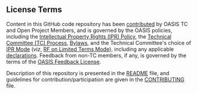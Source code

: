 <div>
<h2>License Terms</h2>

<p>Content in this GitHub code repository has been <a href="https://www.oasis-open.org/policies-guidelines/ipr/#def-contribution">contributed</a> by OASIS TC and Open Project Members, and is governed by the OASIS policies, including the <a href="https://www.oasis-open.org/policies-guidelines/ipr/">Intellectual Property Rights (IPR) Policy</a>, the <a href="https://www.oasis-open.org/policies-guidelines/tc-process">Technical Committee (TC) Process</a>, <a href="https://www.oasis-open.org/policies-guidelines/bylaws">Bylaws</a>, and the Technical Committee's choice of <a href="https://www.oasis-open.org/policies-guidelines/ipr/#def-ipr-mode">IPR Mode</a> (<i>viz</i>, <a href="https://www.oasis-open.org/policies-guidelines/ipr/#RF-on-Limited-Mode">RF on Limited Terms Mode</a>), including any applicable <a href="https://www.oasis-open.org/committees/oslc-domains/ipr.php">declarations</a>. Feedback from non-TC members, if any, is governed by the terms of the <a href="https://www.oasis-open.org/policies-guidelines/ipr/#appendixa">OASIS Feedback License</a>.</p>

<p>Description of this repository is presented in the <a href="https://github.com/oasis-tcs/tab-respec/blob/master/README.md">README</a> file, and guidelines for contribution/participation are given in the <a href="https://github.com/oasis-tcs/tab-respec/blob/master/CONTRIBUTING.md">CONTRIBUTING</a> file.</p>
</div>
